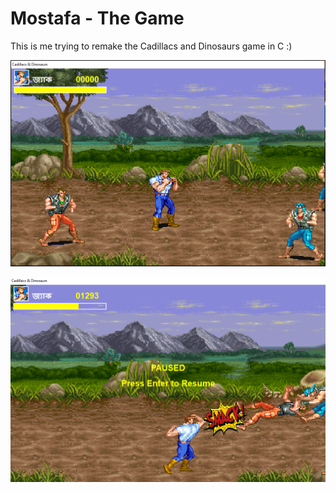 # Mostafa - The Game
This is me trying to remake the Cadillacs and Dinosaurs game in C :) 

![preview](bin/ss.png)

![preview](bin/ss2.png)
